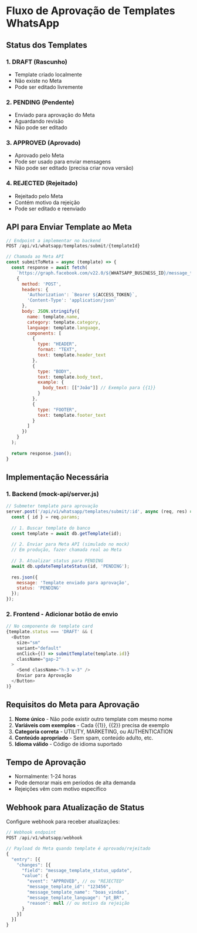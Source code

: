 # Fluxo de Aprovação de Templates WhatsApp

## Status dos Templates

### 1. DRAFT (Rascunho)
- Template criado localmente
- Não existe no Meta
- Pode ser editado livremente

### 2. PENDING (Pendente)
- Enviado para aprovação do Meta
- Aguardando revisão
- Não pode ser editado

### 3. APPROVED (Aprovado)
- Aprovado pelo Meta
- Pode ser usado para enviar mensagens
- Não pode ser editado (precisa criar nova versão)

### 4. REJECTED (Rejeitado)
- Rejeitado pelo Meta
- Contém motivo da rejeição
- Pode ser editado e reenviado

## API para Enviar Template ao Meta

```javascript
// Endpoint a implementar no backend
POST /api/v1/whatsapp/templates/submit/{templateId}

// Chamada ao Meta API
const submitToMeta = async (template) => {
  const response = await fetch(
    `https://graph.facebook.com/v22.0/${WHATSAPP_BUSINESS_ID}/message_templates`,
    {
      method: 'POST',
      headers: {
        'Authorization': `Bearer ${ACCESS_TOKEN}`,
        'Content-Type': 'application/json'
      },
      body: JSON.stringify({
        name: template.name,
        category: template.category,
        language: template.language,
        components: [
          {
            type: "HEADER",
            format: "TEXT",
            text: template.header_text
          },
          {
            type: "BODY",
            text: template.body_text,
            example: {
              body_text: [["João"]] // Exemplo para {{1}}
            }
          },
          {
            type: "FOOTER",
            text: template.footer_text
          }
        ]
      })
    }
  );
  
  return response.json();
}
```

## Implementação Necessária

### 1. Backend (mock-api/server.js)
```javascript
// Submeter template para aprovação
server.post('/api/v1/whatsapp/templates/submit/:id', async (req, res) => {
  const { id } = req.params;
  
  // 1. Buscar template do banco
  const template = await db.getTemplate(id);
  
  // 2. Enviar para Meta API (simulado no mock)
  // Em produção, fazer chamada real ao Meta
  
  // 3. Atualizar status para PENDING
  await db.updateTemplateStatus(id, 'PENDING');
  
  res.json({ 
    message: 'Template enviado para aprovação',
    status: 'PENDING' 
  });
});
```

### 2. Frontend - Adicionar botão de envio
```typescript
// No componente de template card
{template.status === 'DRAFT' && (
  <Button
    size="sm"
    variant="default"
    onClick={() => submitTemplate(template.id)}
    className="gap-2"
  >
    <Send className="h-3 w-3" />
    Enviar para Aprovação
  </Button>
)}
```

## Requisitos do Meta para Aprovação

1. **Nome único** - Não pode existir outro template com mesmo nome
2. **Variáveis com exemplos** - Cada {{1}}, {{2}} precisa de exemplo
3. **Categoria correta** - UTILITY, MARKETING, ou AUTHENTICATION
4. **Conteúdo apropriado** - Sem spam, conteúdo adulto, etc.
5. **Idioma válido** - Código de idioma suportado

## Tempo de Aprovação

- Normalmente: 1-24 horas
- Pode demorar mais em períodos de alta demanda
- Rejeições vêm com motivo específico

## Webhook para Atualização de Status

Configure webhook para receber atualizações:
```javascript
// Webhook endpoint
POST /api/v1/whatsapp/webhook

// Payload do Meta quando template é aprovado/rejeitado
{
  "entry": [{
    "changes": [{
      "field": "message_template_status_update",
      "value": {
        "event": "APPROVED", // ou "REJECTED"
        "message_template_id": "123456",
        "message_template_name": "boas_vindas",
        "message_template_language": "pt_BR",
        "reason": null // ou motivo da rejeição
      }
    }]
  }]
}
```